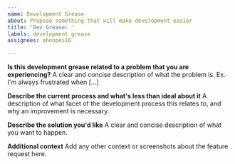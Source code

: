 ```yaml
---
name: Development Grease
about: Propose something that will make development easier
title: 'Dev Grease: '
labels: development grease
assignees: ahoopes16

---
```


**Is this development grease related to a problem that you are experiencing?**
A clear and concise description of what the problem is. Ex. I'm always frustrated when [...]

**Describe the current process and what's less than ideal about it**
A description of what facet of the development process this relates to, and why an improvement is necessary.

**Describe the solution you'd like**
A clear and concise description of what you want to happen.

**Additional context**
Add any other context or screenshots about the feature request here.
